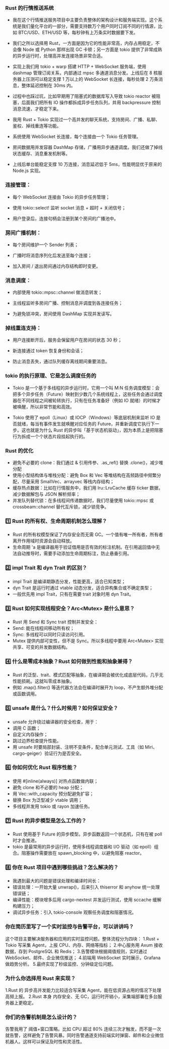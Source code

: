 ### Rust 的行情推送系统

- 我在这个行情推送服务项目中主要负责整体的架构设计和服务端实现。这个系统是我们量化平台的一部分，需要支持数万个用户同时订阅不同的行情源，比如 BTC/USD、ETH/USD 等，每秒钟有上万条实时数据要下发。
- 我们之所以选择用 Rust，一方面是因为它的性能非常高，内存占用稳定，不会像 Node 或 Python 那样出现 GC 卡顿；另一方面是 tokio 提供了非常成熟的异步运行时，处理高并发连接场景非常合适。
- 实现上我们用 tokio + warp 搭建 HTTP + WebSocket 服务端，使用 dashmap 管理订阅关系，内部通过 mpsc 多通道消息分发。上线后在 8 核服务器上压测可以稳定支撑 1 万以上的 WebSocket 长连接，每秒处理 2 万条消息，整体延迟控制在 30ms 内。
- 过程中也踩过坑，比如早期用了阻塞式的数据库写入导致 tokio reactor 被阻塞，后面我们把所有 IO 操作都拆成异步任务队列，并用 backpressure 控制消息流速，才稳定下来。

- 我用 Rust + Tokio 实现过一个高并发的聊天系统，支持房间、广播、私聊、鉴权、掉线重连等功能。
- 系统使用 WebSocket 长连接，每个连接由一个 Tokio 任务管理。
- 房间数据用并发容器 DashMap 存储，广播用异步通道调度。我们还做了掉线状态缓存、消息重发机制等。
- 上线后单台能稳定支撑 10 万连接，消息延迟低于 5ms，性能明显优于原来的 Node.js 实现。

### 连接管理：

- 每个 WebSocket 连接由 Tokio 的异步任务管理；

- 使用 tokio::select! 监听 socket 消息 + 超时 + 关闭信号；

- 用户登录后，连接句柄会注册到某个房间的广播池中。

### 房间广播机制：

- 每个房间维护一个 Sender 列表；

- 广播时将消息序列化后发送至每个连接；

- 加入房间 / 退出房间通过内存结构即时变更。

### 消息调度：

- 内部使用 tokio::mpsc::channel 做消息转发；

- 主线程监听多房间广播、控制消息并调度到各连接任务；

- 为避免锁冲突，房间使用 DashMap 实现并发读写。

### 掉线重连支持：

- 用户连接断开后，服务会保留用户在房间的状态 30 秒；

- 新连接通过 token 恢复身份和会话；

- 防止消息丢失，通过队列缓存离线期间重要消息。

### tokio 的执行原理、它是怎么调度任务的

- Tokio 是一个基于多线程的异步运行时，它用一个叫 M:N 任务调度模型：会把多个异步任务（Future）映射到少数几个系统线程上，这些任务会通过调度器在不同线程之间被轮转执行，只有在任务准备好（例如 IO 就绪）的时候才被唤醒，所以非常节能和高效。

- Tokio 使用了 epoll（Linux）或 IOCP（Windows）等底层机制来监听 IO 是否就绪，每当有事件发生就唤醒对应任务的 Future，并重新调度它执行下一步。这也就是为什么 Rust 的异步叫「基于状态机驱动」，因为本质上是把阻塞行为拆成一个个状态片段挂起执行的。

### Rust 的优化

- 避免不必要的 clone：我们通过 & 引用传参、.as_ref() 替换 .clone()，减少堆分配
- 使用小型结构体与堆栈分配：避免 Box 和 Vec 等堆结构在高频路径中频繁分配，尽量采用 SmallVec、arrayvec 等栈内存结构；
- 缓存热点数据：比如在行情服务中，我们用 lru::LruCache 缓存 ticker 数据，减少数据解包与 JSON 解析频率；
- 并发队列替代锁：在多线程间传递数据时，我们尽量使用 tokio::mpsc 或 crossbeam::channel 替代互斥锁，减少锁竞争。

### 1️⃣ Rust 的所有权、生命周期机制怎么理解？

- Rust 的所有权模型保证了内存安全而无需 GC。一个值有唯一所有者，所有者离开作用域时资源会自动释放。
- 生命周期 'a 是编译器用于验证借用是否有效的标注机制。在引用返回值中无法自动推导时，需要手动添加生命周期标注，防止悬垂引用。

### 2️⃣ impl Trait 和 dyn Trait 的区别？

- impl Trait 是编译期静态分发，性能更高，适合已知类型；
- dyn Trait 是运行时通过 vtable 动态分发，适合异构集合或不确定类型；
- 一般优先用 impl Trait，只有在需要 trait 对象时用 dyn Trait。

### 3️⃣ Rust 如何实现线程安全？Arc<Mutex<T>> 是什么意思？

- Rust 用 Send 和 Sync trait 控制并发安全：
- Send: 能在线程间移动所有权；
- Sync: 多线程可以同时只读访问引用。
- Mutex<T> 提供内部可变性，但不是 Sync。所以多线程中要用 Arc<Mutex<T>> 实现共享、可变的并发数据结构。

### 4️⃣ 什么是零成本抽象？Rust 如何做到性能和抽象兼得？

- Rust 的泛型、trait、模式匹配等抽象，在编译期会被优化成底层代码，几乎无性能损耗。这就叫零成本抽象。
- 例如 .map().filter() 等迭代器方法会在编译时展开为 loop，不产生额外堆分配或函数调用。

### 5️⃣ unsafe 是什么？什么时候用？如何保证安全？

- unsafe 允许绕过编译器的安全检查，用于：
- 调用 C 函数；
- 自定义内存操作；
- 跳过边界检查提升性能。
- 用 unsafe 时要局部封装、注明不变条件，配合单元测试、工具（如 Miri、cargo-geiger）验证行为是否安全。

### 6️⃣ 你如何优化 Rust 程序性能？

- 使用 #[inline(always)] 对热点函数做内联；
- 避免 clone 和不必要的 heap 分配；
- 用 Vec::with_capacity 预分配避免扩容；
- 替换 Box<dyn Trait> 为泛型减少 vtable 调用；
- 多线程并发用 tokio 或 rayon 加速任务。

### 7️⃣ Rust 的异步模型是怎么工作的？

- Rust 使用基于 Future 的异步模型。异步函数返回一个状态机，只有在被 poll 时才会推进。
- tokio 是最常用的异步运行时，使用多线程调度器和 I/O 驱动（如 epoll）组合。阻塞操作需要放在 spawn_blocking 中，以避免阻塞 reactor。

### 8️⃣ 你在 Rust 项目中遇到哪些挑战？怎么解决的？

- 我遇到最大的问题是错误处理和编译时间长：
- 错误处理：一开始大量 unwrap()，后来引入 thiserror 和 anyhow 统一处理错误链；
- 编译性能：模块增多后用 cargo-nextest 并发运行测试，使用 sccache 缓解构建压力；
- 调试异步任务：引入 tokio-console 观察任务调度和阻塞情况。

### 你在简历里写了一个实时监控与告警平台，可以讲讲吗？

这个项目主要解决服务器和应用的实时监控问题。整体流程分为四块：
1.Rust + Tokio 写采集 Agent，上报 CPU、内存、网络等指标； 2.中心服务用 Axum 接收数据，存到 PostgreSQL 和 Redis； 3.告警模块根据阈值规则，实时通过 WebSocket、邮件、企业微信推送； 4.前端用 WebSocket 实时展示，Grafana 做趋势分析。 5.最终实现了秒级监控、分钟级定位问题。

### 为什么你选择用 Rust 来实现？

1.Rust 的 异步高并发能力比较适合写采集 Agent，能在低资源占用的情况下处理高频上报。
2.Rust 本身 内存安全、无 GC，运行时开销小，采集端部署在多台服务器上更稳定。

### 你们的告警机制是怎么设计的？

告警我用了 阈值+窗口策略。比如 CPU 超过 80% 连续三次才触发，而不是一次就告警，这样避免了告警风暴。同时告警通道支持前端实时弹窗、邮件和企业微信机器人。这样可以保证及时性和灵活性。
